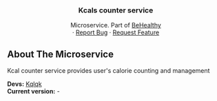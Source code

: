 <div align="center">
  <h3 align="center">Kcals counter service</h3>

  <p align="center">
    Microservice. Part of <a href="https://github.com/kqlqk/BeHealthy">BeHealthy</a>
    <br />
    ·
    <a href="https://github.com/kqlqk/BeHealthy_KcalCounterService/issues">Report Bug</a>
    ·
    <a href="https://github.com/kqlqk/BeHealthy_KcalCounterService/issues">Request Feature</a>
  </p>
</div>

## About The Microservice

Kcal counter service provides user's calorie counting and management

<b>Devs:</b> <a href="https://github.com/kqlqk">Kqlqk</a> <br/>
<b>Current version:</b> - <br/>
